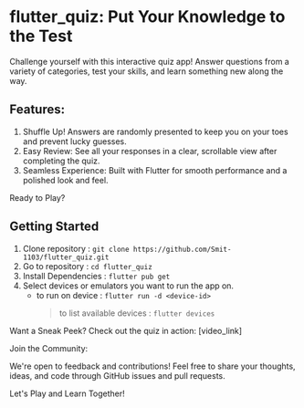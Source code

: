 

# flutter_quiz: Put Your Knowledge to the Test

Challenge yourself with this interactive quiz app! Answer questions from a variety of categories, test your skills, and learn something new along the way.

## Features:
1. Shuffle Up! Answers are randomly presented to keep you on your toes and prevent lucky guesses.
2. Easy Review: See all your responses in a clear, scrollable view after completing the quiz.
3. Seamless Experience: Built with Flutter for smooth performance and a polished look and feel.

Ready to Play?

## Getting Started
1. Clone repository : `git clone https://github.com/Smit-1103/flutter_quiz.git`
2. Go to repository : `cd flutter_quiz`
3. Install Dependencies : `flutter pub get`
4. Select devices or emulators you want to run the app on. 
	- to run on device : `flutter run -d <device-id>`
		> to list available devices :  `flutter devices`

Want a Sneak Peek?
Check out the quiz in action: [video_link]

Join the Community:

We're open to feedback and contributions! Feel free to share your thoughts, ideas, and code through GitHub issues and pull requests.

Let's Play and Learn Together!
